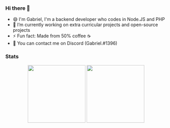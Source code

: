 ### Hi there 👋

- 😄 I'm Gabriel, I'm a backend developer who codes in Node.JS and PHP
- 🔭 I’m currently working on extra curricular projects and open-source projects
- ⚡ Fun fact: Made from 50% coffee ☕
- 📝 You can contact me on Discord (Gabriel.#1396)

### Stats
<div align="center">
  <img height="180em" src="https://github-readme-stats.vercel.app/api?username=gab706&count_private=true&show_icons=true&theme=dark" />
  <img height="180em" src="https://github-readme-stats.vercel.app/api/top-langs/?username=gab706&theme=dark&layout=compact&langs_count=6" />
</div>
